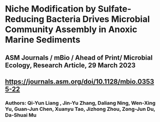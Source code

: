 # Niche Modification by Sulfate-Reducing Bacteria Drives Microbial Community Assembly in Anoxic Marine Sediments
## ASM Journals / mBio / Ahead of Print/ Microbial Ecology, Research Article, 29 March 2023
## https://journals.asm.org/doi/10.1128/mbio.03535-22
### Authors: Qi-Yun Liang , Jin-Yu Zhang, Daliang Ning, Wen-Xing Yu, Guan-Jun Chen, Xuanyu Tao, Jizhong Zhou, Zong-Jun Du, Da-Shuai Mu
